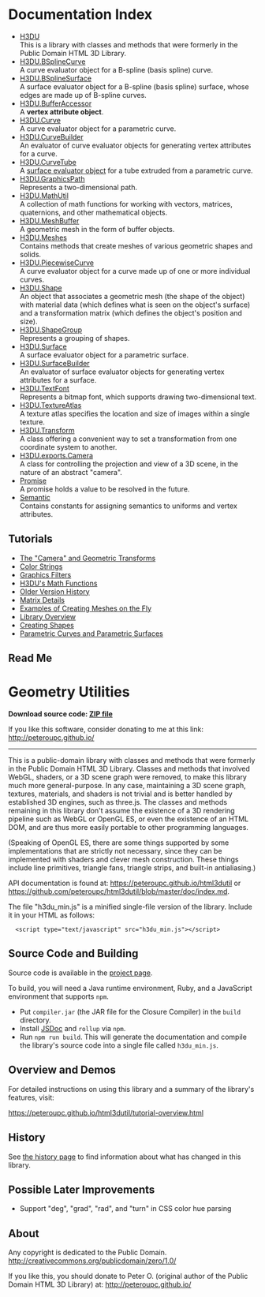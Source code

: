 # Documentation Index

* <a href="H3DU.md">H3DU</a><br>This is a library with classes and methods that were formerly in the Public Domain HTML 3D Library.
* <a href="H3DU.BSplineCurve.md">H3DU.BSplineCurve</a><br>A curve evaluator object for a B-spline (basis spline) curve.
* <a href="H3DU.BSplineSurface.md">H3DU.BSplineSurface</a><br>A surface evaluator object for a B-spline (basis spline) surface,
whose edges are made up of B-spline curves.
* <a href="H3DU.BufferAccessor.md">H3DU.BufferAccessor</a><br>A <b>vertex attribute object</b>.
* <a href="H3DU.Curve.md">H3DU.Curve</a><br>A curve evaluator object for a parametric curve.
* <a href="H3DU.CurveBuilder.md">H3DU.CurveBuilder</a><br>An evaluator of curve evaluator objects for generating
vertex attributes for a curve.
* <a href="H3DU.CurveTube.md">H3DU.CurveTube</a><br>A <a href="H3DU.Surface.md">surface evaluator object</a> for a tube extruded from a parametric curve.
* <a href="H3DU.GraphicsPath.md">H3DU.GraphicsPath</a><br>Represents a two-dimensional path.
* <a href="H3DU.MathUtil.md">H3DU.MathUtil</a><br>A collection of math functions for working
with vectors, matrices, quaternions, and other
mathematical objects.
* <a href="H3DU.MeshBuffer.md">H3DU.MeshBuffer</a><br>A geometric mesh in the form of buffer objects.
* <a href="H3DU.Meshes.md">H3DU.Meshes</a><br>Contains methods that create meshes
of various geometric shapes and solids.
* <a href="H3DU.PiecewiseCurve.md">H3DU.PiecewiseCurve</a><br>A curve evaluator object for a curve
made up of one or more individual curves.
* <a href="H3DU.Shape.md">H3DU.Shape</a><br>An object that associates a geometric mesh (the shape of the object) with
material data (which defines what is seen on the object's surface)
and a transformation matrix (which defines the object's position and size).
* <a href="H3DU.ShapeGroup.md">H3DU.ShapeGroup</a><br>Represents a grouping of shapes.
* <a href="H3DU.Surface.md">H3DU.Surface</a><br>A surface evaluator object for a parametric surface.
* <a href="H3DU.SurfaceBuilder.md">H3DU.SurfaceBuilder</a><br>An evaluator of surface evaluator objects for generating
vertex attributes for a surface.
* <a href="H3DU.TextFont.md">H3DU.TextFont</a><br>Represents a bitmap font, which supports drawing two-dimensional
text.
* <a href="H3DU.TextureAtlas.md">H3DU.TextureAtlas</a><br>A texture atlas specifies the location and size of images within a single
texture.
* <a href="H3DU.Transform.md">H3DU.Transform</a><br>A class offering a convenient way to set a transformation
from one coordinate system to another.
* <a href="H3DU.exports.Camera.md">H3DU.exports.Camera</a><br>A class for controlling the projection and
view of a 3D scene, in the nature of an abstract "camera".
* <a href="Promise.md">Promise</a><br>A promise holds a value to be resolved in the future.
* <a href="Semantic.md">Semantic</a><br>Contains constants for assigning semantics
to uniforms and vertex attributes.

## Tutorials

* [The "Camera" and Geometric Transforms](tutorial-camera.md)
* [Color Strings](tutorial-colors.md)
* [Graphics Filters](tutorial-filters.md)
* [H3DU's Math Functions](tutorial-glmath.md)
* [Older Version History](tutorial-history.md)
* [Matrix Details](tutorial-matrixdetails.md)
* [Examples of Creating Meshes on the Fly](tutorial-meshexamples.md)
* [Library Overview](tutorial-overview.md)
* [Creating Shapes](tutorial-shapes.md)
* [Parametric Curves and Parametric Surfaces](tutorial-surfaces.md)

## Read Me

<h1>Geometry Utilities</h1><p><strong>Download source code: <a href="https://github.com/peteroupc/html3dutil/archive/master.md">ZIP file</a></strong></p>
<p>If you like this software, consider donating to me at this link: <a href="http://peteroupc.github.io/">http://peteroupc.github.io/</a></p>
<hr>
<p>This is a public-domain library with classes and methods that were formerly in the Public Domain HTML 3D Library.  Classes and methods that involved WebGL, shaders, or a 3D scene graph were removed, to make this library much more general-purpose.  In any case, maintaining a 3D scene graph, textures, materials, and shaders is not trivial and is better handled by established 3D engines, such as three.js.  The classes and methods remaining in this library don't assume the existence of a 3D rendering pipeline such as WebGL or OpenGL ES, or even the existence of an HTML DOM, and are thus more easily portable to other programming languages.</p>
<p>(Speaking of OpenGL ES, there are some things supported by some implementations that are strictly not necessary, since they can be implemented with shaders and clever mesh construction.  These things include line primitives, triangle fans, triangle strips, and built-in antialiasing.)</p>
<p>API documentation is found at: <a href="https://peteroupc.github.io/html3dutil">https://peteroupc.github.io/html3dutil</a>
or <a href="https://github.com/peteroupc/html3dutil/blob/master/doc/index.md">https://github.com/peteroupc/html3dutil/blob/master/doc/index.md</a>.</p>
<p>The file &quot;h3du_min.js&quot; is a minified single-file version of the library.  Include it in your HTML
as follows:</p>
<pre class="prettyprint source lang-html"><code>  &lt;script type=&quot;text/javascript&quot; src=&quot;h3du_min.js&quot;>&lt;/script></code></pre><h2>Source Code and Building</h2><p>Source code is available in the <a href="https://github.com/peteroupc/html3dutil">project page</a>.</p>
<p>To build, you will need a Java runtime environment, Ruby, and a JavaScript environment
that supports <code>npm</code>.</p>
<ul>
<li>Put <code>compiler.jar</code> (the JAR file for the Closure Compiler) in the <code>build</code> directory.</li>
<li>Install <a href="https://github.com/jsdoc3/jsdoc">JSDoc</a> and <code>rollup</code> via <code>npm</code>.</li>
<li>Run <code>npm run build</code>. This will generate the documentation and compile
the library's source code into a single file called <code>h3du_min.js</code>.</li>
</ul>
<h2>Overview and Demos</h2><p>For detailed instructions on using this library and a summary of the library's features, visit:</p>
<p><a href="https://peteroupc.github.io/html3dutil/tutorial-overview.html">https://peteroupc.github.io/html3dutil/tutorial-overview.html</a></p>
<h2>History</h2><p>See <a href="https://peteroupc.github.io/html3dutil/tutorial-history.html">the history page</a> to find
information about what has changed in this library.</p>
<h2>Possible Later Improvements</h2><ul>
<li>Support &quot;deg&quot;, &quot;grad&quot;, &quot;rad&quot;, and &quot;turn&quot; in CSS color hue parsing</li>
</ul>
<h2>About</h2><p>Any copyright is dedicated to the Public Domain.
<a href="http://creativecommons.org/publicdomain/zero/1.0/">http://creativecommons.org/publicdomain/zero/1.0/</a></p>
<p>If you like this, you should donate to Peter O. (original author of
the Public Domain HTML 3D Library) at:
<a href="http://peteroupc.github.io/">http://peteroupc.github.io/</a></p>
